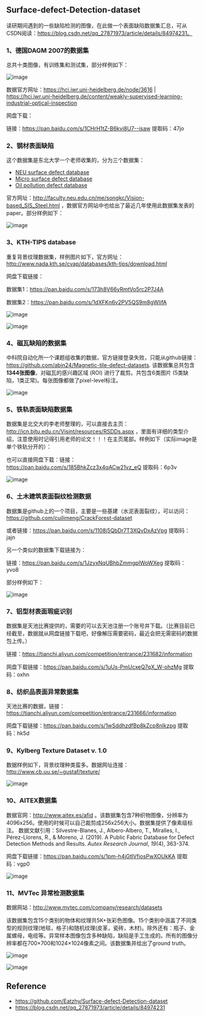 

## Surface-defect-Detection-dataset
读研期间遇到的一些缺陷检测的图像，在此做一个表面缺陷数据集汇总，可从CSDN阅读：https://blog.csdn.net/qq_27871973/article/details/84974231。

### 1、德国DAGM 2007的数据集

总共十类图像，有训练集和测试集，部分样例如下：

![image](https://user-images.githubusercontent.com/16224205/220957857-67f66b5d-6846-4b63-b7cf-fdd93c57f93d.png)

数据官方网址：https://hci.iwr.uni-heidelberg.de/node/3616 | https://hci.iwr.uni-heidelberg.de/content/weakly-supervised-learning-industrial-optical-inspection

网盘下载：

链接：https://pan.baidu.com/s/1CHrH1tZ-B6kvi8U7--isaw 提取码：47jo 

### 2、钢材表面缺陷

这个数据集是东北大学一个老师收集的，分为三个数据集：
- [NEU surface defect database](http://faculty.neu.edu.cn/yunhyan/NEU_surface_defect_database.html) 
- [Micro surface defect database](http://faculty.neu.edu.cn/yunhyan/SCACM.html)
- [Oil pollution defect database](http://faculty.neu.edu.cn/yunhyan/SLSM.html)

官方网址：http://faculty.neu.edu.cn/me/songkc/Vision-based_SIS_Steel.html ，数据官方网站中也给出了最近几年使用此数据集发表的paper。部分样例如下：

![image](https://user-images.githubusercontent.com/16224205/220958209-b19e0377-b509-4a90-91c5-59b39d4afe4b.png)

### 3、KTH-TIPS database

重复背景纹理数据集，样例图片如下，官方网址：http://www.nada.kth.se/cvap/databases/kth-tips/download.html

网盘下载链接：

数据集1：https://pan.baidu.com/s/173h8V66yRmtVo5rc2P7J4A

数据集2：https://pan.baidu.com/s/1dXFKn6v2PV5QS9m8gWlifA

![image](https://user-images.githubusercontent.com/16224205/220960916-a6f1db07-66b2-439c-ac87-89a8da0e1ba9.png)

![image](https://user-images.githubusercontent.com/16224205/220960987-31dccd23-c0eb-4436-92b7-04c50dabf5b5.png)


### 4、磁瓦缺陷的数据集

中科院自动化所一个课题组收集的数据，官方链接登录失败，只能从github链接：https://github.com/abin24/Magnetic-tile-defect-datasets. 该数据集总共包含**1344张图像**，对磁瓦的感兴趣区域 (ROI) 进行了裁剪。共包含6类图片 (5类缺陷，1类正常)。每张图像都做了pixel-level标注。

![image](https://user-images.githubusercontent.com/16224205/220960631-3d5af9eb-d494-4c64-99a6-194d7659c417.png)

### 5、铁轨表面缺陷数据集

 数据集是北交大的李老师整理的，可以直接去主页：http://icn.bjtu.edu.cn/Visint/resources/RSDDs.aspx ，里面有详细的类型介绍，注意使用时记得引用老师的论文！！！在主页尾部。样例如下（实际image是单个铁轨分开的）：

也可以直接网盘下载：链接：https://pan.baidu.com/s/185BhkZcz3x4qACw21vz_eQ  提取码：6p3v 

![image](https://user-images.githubusercontent.com/16224205/220959886-a17262da-e7f2-4600-aec7-6cbca3f0f563.png)

### 6、土木建筑表面裂纹检测数据

数据集是github上的一个项目，主要是一些基建（水泥表面裂纹），可以访问：https://github.com/cuilimeng/CrackForest-dataset

或者链接：https://pan.baidu.com/s/1108j5QbDr7T3XQvDxAzVpg  提取码：jajn 

另一个类似的数据集下载链接为：

链接：https://pan.baidu.com/s/1JzyxNqUBhbZmmgpIWoWXeg  提取码：yvo8 

部分样例如下：

![image](https://user-images.githubusercontent.com/16224205/220960123-775d6862-1ce2-4319-b9d7-302676070eac.png)

### 7、铝型材表面瑕疵识别

数据集是天池比赛提供的，需要的可以去天池注册一个账号并下载。（比赛目前已经截至，数据就从网盘链接下载吧，好像解压需要密码，最近会把无需密码的数据包上传。）

链接：https://tianchi.aliyun.com/competition/entrance/231682/information

网盘下载链接：https://pan.baidu.com/s/1uUs-PmUcxeQ7qX_W-ohzMg  提取码：oxhn

### 8、纺织品表面异常数据集

天池比赛的数据，链接：https://tianchi.aliyun.com/competition/entrance/231666/information

网盘下载链接：https://pan.baidu.com/s/1wSddhzdfBp8kZcp8nIkzpg  提取码：hk5d

### 9、Kylberg Texture Dataset v. 1.0

数据样例如下，背景纹理种类蛮多。数据网址连接：http://www.cb.uu.se/~gustaf/texture/

![image](https://user-images.githubusercontent.com/16224205/220958781-9a82c19e-93ae-4532-a78a-a1c6b4488f6e.png)

### 10、AITEX数据集

数据官网：http://www.aitex.es/afid 。该数据集包含7种织物图像，分辨率为4096x256。使用的时候可以自己裁剪成256x256大小。数据集提供了像素级标注。
 数据文献引用：Silvestre-Blanes, J., Albero-Albero, T., Miralles, I., Pérez-Llorens, R., & Moreno, J. (2019). A Public Fabric Database for Defect Detection Methods and Results. *Autex Research Journal*, *19*(4), 363-374.

网盘下载链接：https://pan.baidu.com/s/1pm-h4jGtIVfiosPwXOUkKA 
提取码：vgp0 

![image](https://user-images.githubusercontent.com/16224205/220958684-f4cd6d20-6d65-4bdc-bac5-0c1bdadf4544.png)

### 11、MVTec 异常检测数据集

数据网站：http://www.mvtec.com/company/research/datasets

该数据集包含15个类别的物体和纹理共5K+张彩色图像。15个类别中涵盖了不同类型的规则纹理(地毯，格子)和随机纹理(皮革，瓷砖，木材)。除外还有：瓶子、金属螺母，电缆等。异常样本图像包含多种缺陷，缺陷是手工生成的。所有的图像分辨率都在700×700和1024×1024像素之间。该数据集并给出了ground truth。

![image](https://user-images.githubusercontent.com/16224205/220958387-a018722c-3285-4366-ae6e-ff31ed03d7df.png)

![image](https://user-images.githubusercontent.com/16224205/220958488-1f599e28-7879-4d57-8a3e-0a3e1c747d32.png)

## Reference
- https://github.com/Eatzhy/Surface-defect-Detection-dataset
- https://blog.csdn.net/qq_27871973/article/details/84974231

